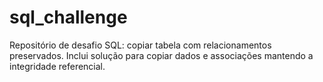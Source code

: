 # sql_challenge
Repositório de desafio SQL: copiar tabela com relacionamentos preservados. Inclui solução  para copiar dados e associações mantendo a integridade referencial.

